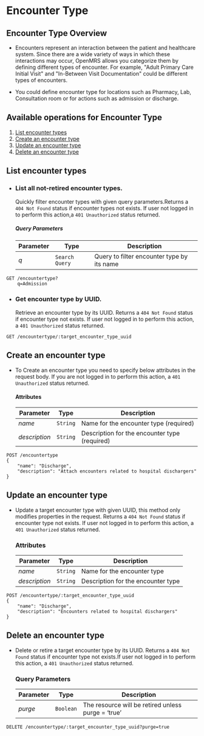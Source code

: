 # Encounter Type

## Encounter Type Overview

* Encounters represent an interaction between the patient and healthcare system. Since there are a wide variety of ways in
 which these interactions may occur, OpenMRS allows you categorize them by defining different types of encounter. For example, 
 "Adult Primary Care Initial Visit" and "In-Between Visit Documentation" could be different types of encounters.

* You could define encounter type for locations such as Pharmacy, Lab, Consultation room or for actions such as admission or discharge.

## Available operations for Encounter Type 

1. [List encounter types](#list-encounter-types)
2. [Create an encounter type](#create-a-encounter-type)
3. [Update an encounter type](#update-a-encounters-type)
4. [Delete an encounter type](#delete-a-encounters-type)


## List encounter types

* ### List all  not-retired encounter types.
    
    Quickly filter encounter types with given query parameters.Returns a `404 Not Found` status if encounter types not exists. 
    If user not logged in to perform this action,a `401 Unauthorized` status returned.
    
    ##### Query Parameters

    Parameter | Type | Description
    --- | --- | ---
    *q* | `Search Query` | Query to filter encounter type by its name

```console
GET /encountertype?
    q=Admission
```
    
* ### Get encounter type by UUID.

    Retrieve an encounter type by its UUID. Returns a `404 Not Found` status if encounter type not exists. If user not logged 
    in to perform this action, a `401 Unauthorized` status returned.
    
```console
GET /encountertype/:target_encounter_type_uuid
```
   
## Create an encounter type

* To Create an encounter type you need to specify below attributes in the request body. If you are not logged in to perform 
this action, a `401 Unauthorized` status returned.

    #### Attributes

    Parameter | Type | Description
    --- | --- | ---
    *name* | `String` | Name for the encounter type (required)
    *description* | `String` | Description for the encounter type (required)
   
```console
POST /encountertype
{
    "name": "Discharge",
    "description": "Attach encounters related to hospital dischargers"
}
```
## Update an encounter type

*  Update a target encounter type with given UUID, this method only modifies properties in the request. Returns a `404 Not Found` 
status if encounter type not exists. If user not logged in to perform this action, a `401 Unauthorized` status returned.
    
    ### Attributes

    Parameter | Type | Description
    --- | --- | ---
    *name* | `String` | Name for the encounter type
    *description* | `String` | Description for the encounter type
    
```console
POST /encountertype/:target_encounter_type_uuid
{
    "name": "Discharge",
    "description": "Encounters related to hospital dischargers"
}
```
    
## Delete an encounter type

* Delete or retire a target encounter type by its UUID. Returns a `404 Not Found` status if encounter type not exists.If user 
 not logged in to perform this action, a `401 Unauthorized` status returned.

    ### Query Parameters

    Parameter | Type | Description
    --- | --- | ---
    *purge* | `Boolean` | The resource will be retired unless purge = ‘true’

```console
DELETE /encountertype/:target_encounter_type_uuid?purge=true
```

